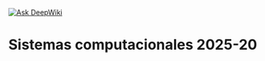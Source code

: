 [![Ask DeepWiki](https://deepwiki.com/badge.svg)](https://deepwiki.com/juanferfranco/computacionales-2025-20)
# Sistemas computacionales 2025-20

